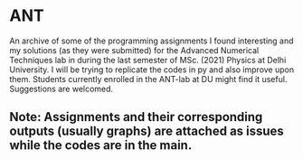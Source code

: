 # ANT
An archive of some of the programming assignments I found interesting and my solutions (as they were submitted) for the Advanced Numerical Techniques lab in during the last semester of MSc. (2021) Physics at Delhi University. I will be trying to replicate the codes in py and also improve upon them. Students currently enrolled in the ANT-lab at DU might find it useful. Suggestions are welcomed. 
## Note: Assignments and their corresponding outputs (usually graphs) are attached as issues while the codes are in the main.
